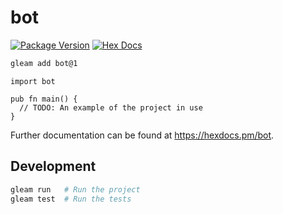 # bot

[![Package Version](https://img.shields.io/hexpm/v/bot)](https://hex.pm/packages/bot)
[![Hex Docs](https://img.shields.io/badge/hex-docs-ffaff3)](https://hexdocs.pm/bot/)

```sh
gleam add bot@1
```
```gleam
import bot

pub fn main() {
  // TODO: An example of the project in use
}
```

Further documentation can be found at <https://hexdocs.pm/bot>.

## Development

```sh
gleam run   # Run the project
gleam test  # Run the tests
```
